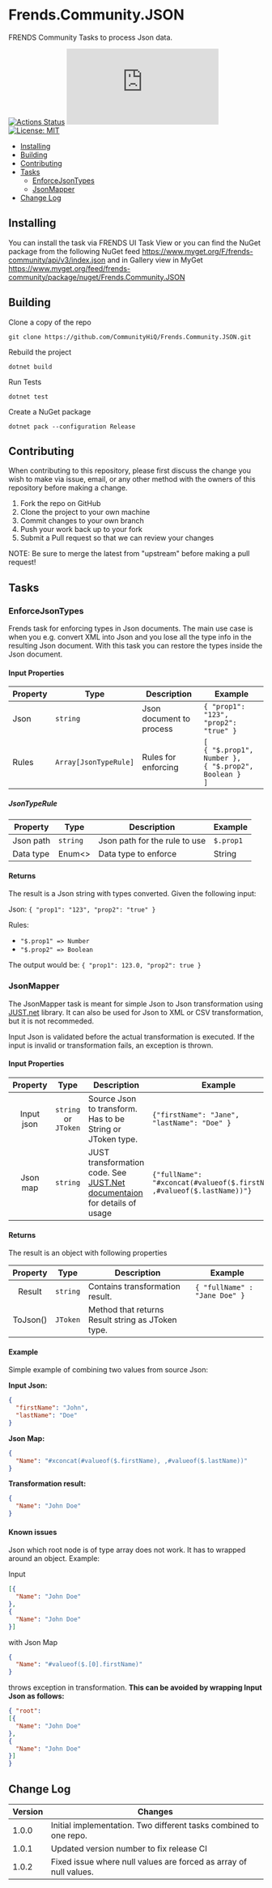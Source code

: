 # Frends.Community.JSON

FRENDS Community Tasks to process Json data.

[![Actions Status](https://github.com/CommunityHiQ/Frends.Community.JSON/workflows/PackAndPushAfterMerge/badge.svg)](https://github.com/CommunityHiQ/Frends.Community.JSON/actions) ![MyGet](https://img.shields.io/myget/frends-community/v/Frends.Community.JSON) [![License: MIT](https://img.shields.io/badge/License-MIT-yellow.svg)](https://opensource.org/licenses/MIT) 

- [Installing](#installing)
- [Building](#building)
- [Contributing](#contributing)
- [Tasks](#Tasks)
     - [EnforceJsonTypes](#EnforceJsonTypes)
     - [JsonMapper](#JsonMapper)
- [Change Log](#change-log)

## Installing

You can install the task via FRENDS UI Task View or you can find the NuGet package from the following NuGet feed
https://www.myget.org/F/frends-community/api/v3/index.json and in Gallery view in MyGet https://www.myget.org/feed/frends-community/package/nuget/Frends.Community.JSON

## Building

Clone a copy of the repo

`git clone https://github.com/CommunityHiQ/Frends.Community.JSON.git`

Rebuild the project

`dotnet build`

Run Tests

`dotnet test`

Create a NuGet package

`dotnet pack --configuration Release`

## Contributing
When contributing to this repository, please first discuss the change you wish to make via issue, email, or any other method with the owners of this repository before making a change.

1. Fork the repo on GitHub
2. Clone the project to your own machine
3. Commit changes to your own branch
4. Push your work back up to your fork
5. Submit a Pull request so that we can review your changes

NOTE: Be sure to merge the latest from "upstream" before making a pull request!

## Tasks

### EnforceJsonTypes

Frends task for enforcing types in Json documents. The main use case is when you e.g. convert XML into Json and you lose all the type info in the resulting Json document. With this task you can restore the types inside the Json document.

#### Input Properties

| Property             | Type                 | Description                          | Example |
| ---------------------| ---------------------| ------------------------------------ | ----- |
| Json | `string` | Json document to process | `{ "prop1": "123", "prop2": "true" }`
| Rules | `Array[JsonTypeRule]` | Rules for enforcing | `[`<br/>`{ "$.prop1", Number },`<br/>`{ "$.prop2", Boolean }`<br/>`]` |

##### JsonTypeRule

| Property             | Type                 | Description                          | Example |
| ---------------------| ---------------------| ------------------------------------ | ----- |
| Json path | `string` | Json path for the rule to use | `$.prop1` |
| Data type | Enum<> | Data type to enforce | String |


#### Returns

The result is a Json string with types converted. Given the following input:

Json:  `{ "prop1": "123", "prop2": "true" }`

Rules:
- `"$.prop1" => Number`
- `"$.prop2" => Boolean`

The output would be: `{ "prop1": 123.0, "prop2": true }`

### JsonMapper

The JsonMapper task is meant for simple Json to Json transformation using [JUST.net](https://github.com/WorkMaze/JUST.net) library. 
It can also be used for Json to XML or CSV transformation, but it is not recommeded.

Input Json is validated before the actual transformation is executed. If the input is invalid or transformation fails, an exception is thrown.

#### Input Properties

| Property     | Type	    | Description    | Example        |
|:------------:|:----------:|----------------|----------------|
| Input json | `string` or `JToken` | Source Json to transform. Has to be String or JToken type. | `{"firstName": "Jane", "lastName": "Doe" }` |
| Json map | `string` | JUST transformation code. See [JUST.Net documentaion](https://github.com/WorkMaze/JUST.net#just) for details of usage | `{"fullName": "#xconcat(#valueof($.firstName), ,#valueof($.lastName))"}` |

#### Returns

The result is an object with following properties

| Property     | Type	    | Description    | Example        |
|:------------:|:----------:|----------------|----------------|
| Result | `string` | Contains transformation result. | `{ "fullName" : "Jane Doe" }` |
| ToJson() | `JToken` | Method that returns Result string as JToken type. | |

#### Example

Simple example of combining two values from source Json:

**Input Json:**
```json
{
  "firstName": "John",
  "lastName": "Doe"
}
```
**Json Map:**
```json
{
  "Name": "#xconcat(#valueof($.firstName), ,#valueof($.lastName))"
}
```

**Transformation result:**
```json
{
  "Name": "John Doe"
}
```

#### Known issues

Json which root node is of type array does not work. It has to wrapped around an object.
Example:

Input
```json
[{
  "Name": "John Doe"
},
{
  "Name": "John Doe"
}]
```
with Json Map
```json
{
  "Name": "#valueof($.[0].firstName)"
}
```
throws exception in transformation. **This can be avoided by wrapping Input Json as follows:**

```json
{ "root":
[{
  "Name": "John Doe"
},
{
  "Name": "John Doe"
}]
}
```

## Change Log

| Version | Changes                                                           |
| ------- | -------                                                           |
| 1.0.0   | Initial implementation. Two different tasks combined to one repo. |
| 1.0.1   | Updated version number to fix release CI                          |
| 1.0.2   | Fixed issue where null values are forced as array of null values. |
